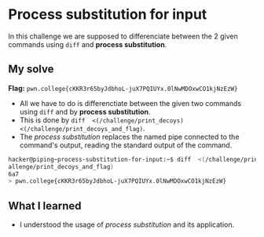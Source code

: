 # Process substitution for input
In this challenge we are supposed to differenciate between the 2 given commands using `diff` and **process substitution**.

## My solve
**Flag:** `pwn.college{cKKR3r65byJdbhoL-juX7PQIUYx.0lNwMDOxwCO1kjNzEzW}`

- All we have to do is differenctiate between the given two commands using `diff` and by **process substitution**.
- This is done by `diff  <(/challenge/print_decoys)  <(/challenge/print_decoys_and_flag)`.
- The *process substitution* replaces the named pipe connected to the command's output, reading the standard output of the command.
```bash
hacker@piping~process-substitution-for-input:~$ diff  <(/challenge/print_decoys)  <(/ch
allenge/print_decoys_and_flag)
6a7
> pwn.college{cKKR3r65byJdbhoL-juX7PQIUYx.0lNwMDOxwCO1kjNzEzW}
```

## What I learned 
- I understood the usage of *process substitution* and its application.
